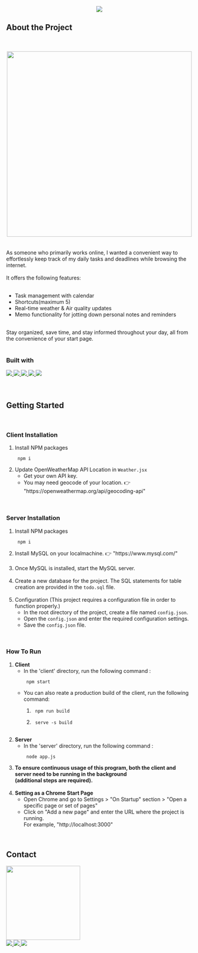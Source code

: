 <div align="center">
<img src="https://capsule-render.vercel.app/api?type=waving&color=a39bd2&height=300&section=header&text=⭐Todo%20Start%20Page⭐&fontSize=55&fontColor=fffacd&desc=This%20is%20for%20Chrome%20start%20page&descSize=15" />
</div>
<!-- index -->

<!-- 웹 서비스 소개  -->
<h2>About the Project</h2>
<br /><br />
<div align="center">
<img src="https://github.com/uj-kim/newTodoApp/assets/67899735/81a137c4-343e-4046-b2c9-0dd7526b6d3b" height="500" />
<br />
<br />
<br />
</div>
<!-- This project is designed to serve as a Chrome start page, built using React, fullcalendar, and my own to-do app.  -->
As someone who primarily works online, I wanted a convenient way to effortlessly keep track of my daily tasks and deadlines while browsing the internet. 
<br /><br />
It offers the following features:
<br /><br />
<ul>
<li> Task management with calendar </li>
<li> Shortcuts(maximum 5)</li>
<li> Real-time weather & Air quality updates</li>
<li> Memo functionality for jotting down personal notes and reminders</li>
</ul>
<br />
Stay organized, save time, and stay informed throughout your day, all from the convenience of your start page.
<br /><br />
<h3>Built with</h3>
<div>
<a href="https://reactjs.org">
  <img src="https://img.shields.io/badge/React-20232A?style=for-the-badge&logo=react&logoColor=61DAFB" />
</a>
<a href="https://fullcalendar.io/">
  <img src="https://img.shields.io/badge/FullCalendar-20232A?style=for-the-badge&logo=javascript&logoColor=F7DF1E"/>
</a>
<a href="https://nodejs.org/">
  <img src="https://img.shields.io/badge/Node.js-20232A?style=for-the-badge&logo=node.js&logoColor=339933" />
</a>
<a href="https://www.mysql.com/">
  <img src="https://img.shields.io/badge/mysql-20232A?style=for-the-badge&logo=mysql&logoColor=4479A1" />
</a>
<a href="https://openweathermap.org/api">
  <img src="https://img.shields.io/badge/openweathermapapi-20232A?style=for-the-badge" />
</a>
</div>
<br /><br />

<!-- 설치 방법 -->
<h2>Getting Started</h2>
<br />
<h3>Client Installation</h3>
<ol>
  <li> Install NPM packages
    <pre><code> npm i </code></pre>
  </li>
  <li> Update OpenWeatherMap API Location in <code>Weather.jsx</code>
    <ul>
      <li> Get your own API key. </li>
      <li> You may need geocode of your location. 👉 "https://openweathermap.org/api/geocoding-api" </li>
    </ul>
  </li>
 </ol>
 <br />
 <h3>Server Installation</h3>
  <ol>
    <li> Install NPM packages
        <pre><code> npm i </code></pre>
    </li>
    <li> Install MySQL on your localmachine. 👉 "https://www.mysql.com/" </li><br />
    <li> Once MySQL is installed, start the MySQL server. </li><br />
    <li> Create a new database for the project. The SQL statements for table creation are provided in the <code>todo.sql</code> file. </li><br />
    <li> Configuration (This project requires a configuration file in order to function properly.)
      <ul>
        <li>In the root directory of the project, create a file named <code>config.json</code>. </li>
        <li> Open the <code>config.json</code> and enter the required configuration settings. </li>
        <li> Save the <code>config.json</code> file.</li>
      </ul>
    </li>
   </ol>
  <br />
  <h3> How To Run </h3>
  <ol>
  <li> <b>Client</b>
       <ul>
         <li> In the 'client' directory, run the following command : 
           <pre><code> npm start </code></pre>
         </li>
         <li> You can also reate a production build of the client, run the following command:
           <ol>
             <li><pre><code> npm run build </code></pre></li>
             <li><pre><code> serve -s build </code></pre</li>
           </ol>
          </li>
         </ul>
   </li>
   <li> <b>Server</b>
         <ul>
           <li> In the 'server' directory, run the following command :
             <pre><code> node app.js </pre></code>
           </li>
         </ul>
       </li>
  <li><b> To ensure continuous usage of this program, both the client and server need to be running in the background <br />
         (additional steps are required).
  </b></li><br />
  <li> <b>Setting as a Chrome Start Page </b>
         <ul>
           <li> Open Chrome and go to Settings > "On Startup" section > "Open a specific page or set of pages"</li>
           <li> Click on "Add a new page" and enter the URL where the project is running.<br />
             For example, <a>"http://localhost:3000" </a>
          </ul>
  </li>
  </ol>
  <br />
<!--  Contact  -->
<h2>Contact</h2>
<img src="https://github.com/uj-kim/newTodoApp/assets/67899735/40c95479-1202-4bc1-a241-e42de46b2655" width="200" height="200"/>
<div>
<a href="https://github.com/uj-kim">
  <img src="https://img.shields.io/badge/Github-181717?style=flat-square&logo=github&logoColor=white" />
</a>
<a href="mailto:ninakyj@gmail.com">
  <img src="https://img.shields.io/badge/Gmail-EA4335?style=flat-square&logo=gmail&logoColor=white" />
</a>
<a href="https://www.notion.so/uorez/33acf2e45174409abf9e4915c88452df?pvs=4">
  <img src="https://img.shields.io/badge/Notion-000000?style=flat-square&logo=notion&logoColor=white" />
</a>
</div>

 

